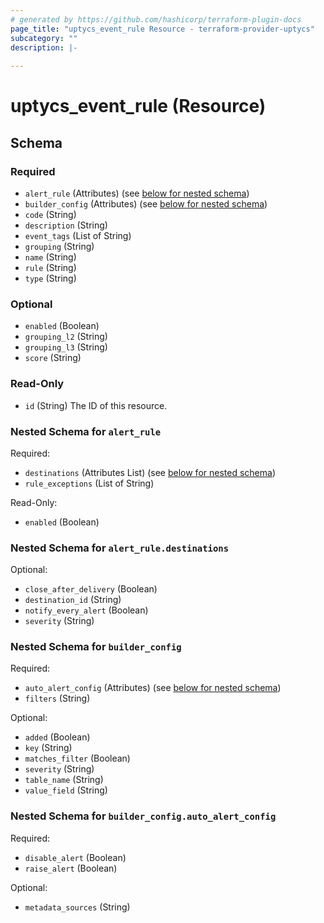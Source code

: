 ```yaml
---
# generated by https://github.com/hashicorp/terraform-plugin-docs
page_title: "uptycs_event_rule Resource - terraform-provider-uptycs"
subcategory: ""
description: |-
  
---
```


# uptycs_event_rule (Resource)





<!-- schema generated by tfplugindocs -->
## Schema

### Required

- `alert_rule` (Attributes) (see [below for nested schema](#nestedatt--alert_rule))
- `builder_config` (Attributes) (see [below for nested schema](#nestedatt--builder_config))
- `code` (String)
- `description` (String)
- `event_tags` (List of String)
- `grouping` (String)
- `name` (String)
- `rule` (String)
- `type` (String)

### Optional

- `enabled` (Boolean)
- `grouping_l2` (String)
- `grouping_l3` (String)
- `score` (String)

### Read-Only

- `id` (String) The ID of this resource.

<a id="nestedatt--alert_rule"></a>
### Nested Schema for `alert_rule`

Required:

- `destinations` (Attributes List) (see [below for nested schema](#nestedatt--alert_rule--destinations))
- `rule_exceptions` (List of String)

Read-Only:

- `enabled` (Boolean)

<a id="nestedatt--alert_rule--destinations"></a>
### Nested Schema for `alert_rule.destinations`

Optional:

- `close_after_delivery` (Boolean)
- `destination_id` (String)
- `notify_every_alert` (Boolean)
- `severity` (String)



<a id="nestedatt--builder_config"></a>
### Nested Schema for `builder_config`

Required:

- `auto_alert_config` (Attributes) (see [below for nested schema](#nestedatt--builder_config--auto_alert_config))
- `filters` (String)

Optional:

- `added` (Boolean)
- `key` (String)
- `matches_filter` (Boolean)
- `severity` (String)
- `table_name` (String)
- `value_field` (String)

<a id="nestedatt--builder_config--auto_alert_config"></a>
### Nested Schema for `builder_config.auto_alert_config`

Required:

- `disable_alert` (Boolean)
- `raise_alert` (Boolean)

Optional:

- `metadata_sources` (String)


